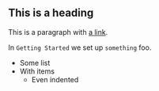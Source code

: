 ## This is a heading ##

This is a paragraph with [a link](http://www.disney.com/).

In `Getting Started` we set up `something` foo.

* Some list
* With items
  * Even indented
